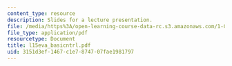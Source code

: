 ```yaml
---
content_type: resource
description: Slides for a lecture presentation.
file: /media/https%3A/open-learning-course-data-rc.s3.amazonaws.com/1-040-project-management-spring-2004/3151d3ef1467c1e7874707fae1981797_l15eva_basicntrl.pdf
file_type: application/pdf
resourcetype: Document
title: l15eva_basicntrl.pdf
uid: 3151d3ef-1467-c1e7-8747-07fae1981797
---
```

